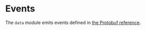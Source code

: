 # Events

The `data` module emits events defined in [the Protobuf reference](./protobuf.html#regen-data-v1alpha2-events-proto).
